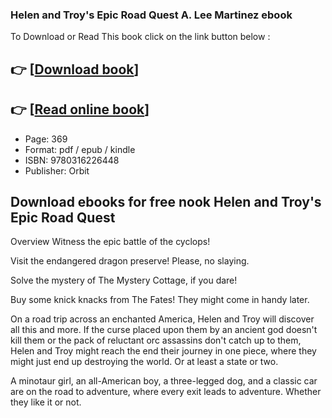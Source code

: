 ### Helen and Troy's Epic Road Quest A. Lee Martinez ebook

To Download or Read This book click on the link button below :

## 👉  [**[Download book](http://filesbooks.info/download.php?group=book&from=github.com&id=720933&lnk=1081 "Download book")**]

## 👉  [**[Read online book](http://filesbooks.info/download.php?group=book&from=github.com&id=720933&lnk=1081 "Read online book")**]


* Page: 369
* Format: pdf / epub / kindle
* ISBN: 9780316226448
* Publisher: Orbit



## Download ebooks for free nook Helen and Troy's Epic Road Quest


Overview
Witness the epic battle of the cyclops!
 
 Visit the endangered dragon preserve! Please, no slaying.
 
 Solve the mystery of The Mystery Cottage, if you dare!
 
 Buy some knick knacks from The Fates! They might come in handy later.
 
 On a road trip across an enchanted America, Helen and Troy will discover all this and more. If the curse placed upon them by an ancient god doesn&#039;t kill them or the pack of reluctant orc assassins don&#039;t catch up to them, Helen and Troy might reach the end their journey in one piece, where they might just end up destroying the world. Or at least a state or two.
 
 A minotaur girl, an all-American boy, a three-legged dog, and a classic car are on the road to adventure, where every exit leads to adventure. Whether they like it or not.



